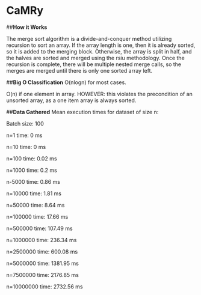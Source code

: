 # CaMRy

##**How it Works**

The merge sort algorithm is a divide-and-conquer method utilizing recursion to sort an array. If the array length is one, then it is already sorted, so it is added to the merging block. Otherwise, the array is split in half, and the halves are sorted and merged using the rsiu methodology. Once the recursion is complete, there will be multiple nested merge calls, so the merges are merged until there is only one sorted array left.

##**Big O Classification**
O(nlogn) for most cases.

O(n) if one element in array. HOWEVER: this violates the precondition of an unsorted array, as a one item array is always sorted.

##**Data Gathered**
Mean execution times for dataset of size n:

Batch size: 100

n=1        time: 0 ms

n=10       time: 0 ms

n=100      time: 0.02 ms

n=1000     time: 0.2 ms

n-5000     time: 0.86 ms

n=10000    time: 1.81 ms

n=50000    time: 8.64 ms

n=100000   time: 17.66 ms

n=500000   time: 107.49 ms

n=1000000  time: 236.34 ms

n=2500000  time: 600.08 ms

n=5000000  time: 1381.95 ms

n=7500000  time: 2176.85 ms

n=10000000 time: 2732.56 ms
